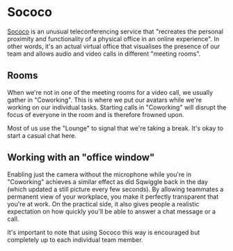 # Sococo

[Sococo](https://www.sococo.com) is an unusual teleconferencing service that "recreates the personal proximity and functionality of a physical office in an online experience". In other words, it's an actual virtual office that visualises the presence of our team and allows audio and video calls in different "meeting rooms".


## Rooms

When we're not in one of the meeting rooms for a video call, we usually gather in "Coworking". This is where we put our avatars while we're working on our individual tasks. Starting calls in "Coworking" will disrupt the focus of everyone in the room and is therefore frowned upon.

Most of us use the "Lounge" to signal that we're taking a break. It's okay to start a casual chat here.


## Working with an "office window"

Enabling just the camera without the microphone while you're in "Coworking" achieves a similar effect as did Sqwiggle back in the day (which updated a still picture every few seconds). By allowing teammates a permanent view of your workplace, you make it perfectly transparent that you're at work. On the practical side, it also gives people a realistic expectation on how quickly you'll be able to answer a chat message or a call.

It's important to note that using Sococo this way is encouraged but completely up to each individual team member.